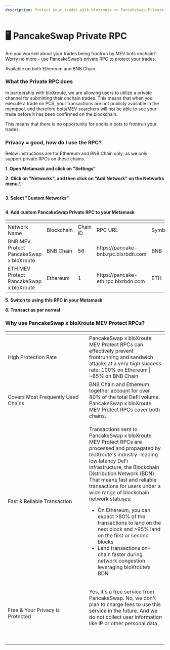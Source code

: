 ```yaml
---
description: Protect your trades with bloXroute <> PancakeSwap Private RPC!
---
```


# 🖥 PancakeSwap Private RPC

Are you worried about your trades being frontrun by MEV bots onchain? Worry no more - use PancakeSwap’s private RPC to protect your trades.

Available on both Ethereum and BNB Chain.

### What the Private RPC does

In partnership with bloXroute, we are allowing users to utilize a private channel for submitting their onchain trades. This means that when you execute a trade on PCS, your transactions are not publicly available in the mempool, and therefore bots/MEV searchers will not be able to see your trade before it has been confirmed on the blockchain.

This means that there is no opportunity for onchain bots to frontrun your trades.

### Privacy = good, how do I use the RPC?

Below instructions are for Ethereum and BNB Chain only, as we only support private RPCs on these chains.

**1. Open Metamask and click on "Settings"**

**2. Click on "Networks", and then click on "Add Network" on the Networks menu.**\


<figure><img src="https://lh5.googleusercontent.com/cS-RmQrPgtOe_KAVThMlScq_NzaY5kSN9AlnEvpESAeBrs5cTe8lg-HGqJQqTIzT1VgpXV_HMhwTZ1JwlVBm1kejCzOdQHrk9Xb1islTU-PxxdfdXiGaR8ZzehoeyAdlpz1twYIHv_TmSgkF6iNUqSg" alt=""><figcaption></figcaption></figure>

**3. Select "Custom Networks"**

<figure><img src="https://lh3.googleusercontent.com/BDRPJqpxQXHq6IfOBel4D8M_yjyNQ6E-dHmSByj26WBv961ttpJ5kZd8yXjhLTV7gHG7JbbW1qmzzDPUsiThcxC4WbOhEOV6HjKkn5VrS4Plsl-gm0ZO7uFZCdLfbtGAc-tvNib8qDu_jlgIeecmqOs" alt=""><figcaption></figcaption></figure>

**4. Add custom PancakeSwap Private RPC to your Metamask**

<table data-header-hidden><thead><tr><th width="205"></th><th width="113"></th><th width="90"></th><th width="200"></th><th></th></tr></thead><tbody><tr><td>Network Name</td><td>Blockchain</td><td>Chain ID</td><td>RPC URL</td><td>Symbol</td></tr><tr><td>BNB MEV Protect PancakeSwap x bloXroute</td><td>BNB Chain</td><td>56</td><td>https://pancake-bnb.rpc.blxrbdn.com</td><td>BNB</td></tr><tr><td>ETH MEV Protect PancakeSwap x bloXroute</td><td>Ethereum</td><td>1</td><td>https://pancake-eth.rpc.blxrbdn.com</td><td>ETH</td></tr></tbody></table>

**5. Switch to using this RPC in your Metamask**

**6. Transact as per normal**

### Why use PancakeSwap x bloXroute MEV Protect RPCs?

<table data-header-hidden><thead><tr><th width="241"></th><th></th></tr></thead><tbody><tr><td>High Protection Rate</td><td>PancakeSwap x bloXroute MEV Protect RPCs can effectively prevent frontrunning and sandwich attacks at a very high success rate: 100% on Ethereum | ~85% on BNB Chain</td></tr><tr><td>Covers Most Frequently Used Chains </td><td>BNB Chain and Ethereum together account for over 80% of the total DeFi volume. PancakeSwap x bloXroute MEV Protect RPCs cover both chains. </td></tr><tr><td>Fast &#x26; Reliable Transaction</td><td><p>Transactions sent to PancakeSwap x bloXroute MEV Protect RPCs are processed and propagated by bloXroute's industry-leading low latency DeFi infrastructure, the Blockchain Distribution Network (BDN). That means fast and reliable transactions for users under a wide range of blockchain network statuses: </p><ul><li>On Ethereum, you can expect >80% of the transactions to land on the next block and >95% land on the first or second blocks</li><li>Land transactions on-chain faster during network congestion leveraging bloXroute’s BDN</li></ul></td></tr><tr><td>Free &#x26; Your Privacy is Protected</td><td><p>Yes, it's a free service from PancakeSwap. No, we don't plan to charge fees to use this service in the future. And we do not collect user information like IP or other personal data.</p><p><br></p></td></tr></tbody></table>
